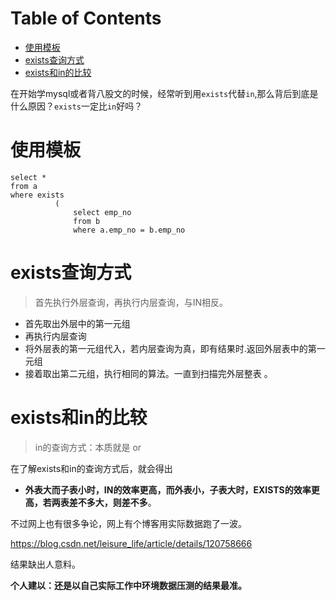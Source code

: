 # Table of Contents

* [使用模板](#使用模板)
* [exists查询方式](#exists查询方式)
* [exists和in的比较](#exists和in的比较)


在开始学mysql或者背八股文的时候，经常听到用`exists`代替`in`,那么背后到底是什么原因？`exists`一定比`in`好吗？

# 使用模板

```mysql
select *
from a
where exists
          (
              select emp_no
              from b
              where a.emp_no = b.emp_no

```

# exists查询方式

> 首先执行外层查询，再执行内层查询，与IN相反。

+ 首先取出外层中的第一元组
+ 再执行内层查询
+ 将外层表的第一元组代入，若内层查询为真，即有结果时.返回外层表中的第一元组
+ 接着取出第二元组，执行相同的算法。一直到扫描完外层整表 。

# exists和in的比较

>  in的查询方式：本质就是 or 

在了解exists和in的查询方式后，就会得出

+ **外表大而子表小时，IN的效率更高，而外表小，子表大时，EXISTS的效率更高，若两表差不多大，则差不多**。

不过网上也有很多争论，网上有个博客用实际数据跑了一波。

https://blog.csdn.net/leisure_life/article/details/120758666

结果缺出人意料。

**个人建以：还是以自己实际工作中环境数据压测的结果最准。**

